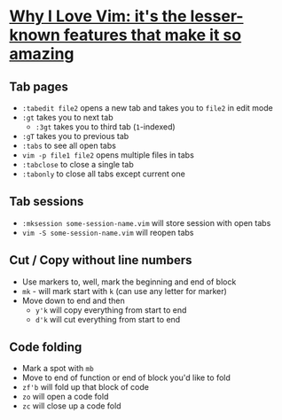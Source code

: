 # [Why I Love Vim: it's the lesser-known features that make it so amazing](https://medium.freecodecamp.org/learn-linux-vim-basic-features-19134461ab85)

## Tab pages

* `:tabedit file2` opens a new tab and takes you to `file2` in edit mode
* `:gt` takes you to next tab
  * `:3gt` takes you to third tab (`1`-indexed)
* `:gT` takes you to previous tab
* `:tabs` to see all open tabs
* `vim -p file1 file2` opens multiple files in tabs
* `:tabclose` to close a single tab
* `:tabonly` to close all tabs except current one

## Tab sessions

* `:mksession some-session-name.vim` will store session with open tabs
* `vim -S some-session-name.vim` will reopen tabs

## Cut / Copy without line numbers

* Use markers to, well, mark the beginning and end of block
* `mk` - will mark start with `k` (can use any letter for marker)
* Move down to end and then
  * `y'k` will copy everything from start to end
  * `d'k` will cut everything from start to end

## Code folding

* Mark a spot with `mb`
* Move to end of function or end of block you'd like to fold
* `zf'b` will fold up that block of code
* `zo` will open a code fold
* `zc` will close up a code fold



